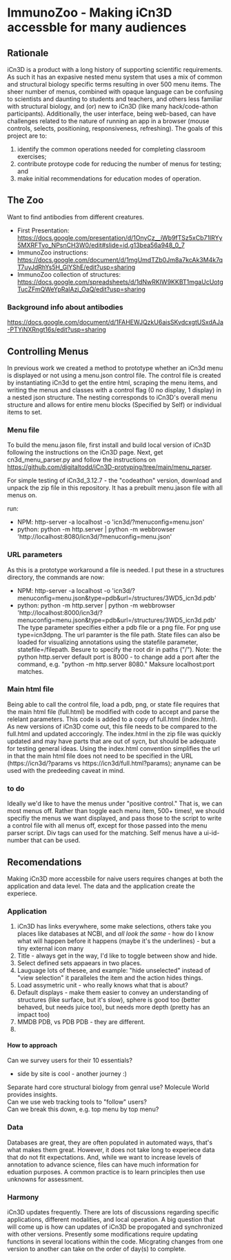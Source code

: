 # ImmunoZoo - Making iCn3D accessble for many audiences
## Rationale
iCn3D is a product with a long history of supporting scientific requirements. As such it has an expasive nested menu system that uses a mix of common and structural biology specific terms resulting in over 500 menu items. The sheer number of menus, combined with opaque language can be confusing to scientists and daunting to students and teachers, and others less familiar with structural biology, and (or) new to iCn3D (like many hack/code-athon participants).   Additionally, the user interface, being web-based, can have challenges related to the nature of running an app in a browser (mouse controls, selects, positioning, responsiveness, refreshing). The goals of this project are to: 
1. identify the common operations needed for completing classroom exercises; 
2. contribute protoype code for reducing the number of menus for testing; and
3. make initial recommendations for education modes of operation.   

## The Zoo
Want to find antibodies from different creatures. 
* First Presentation:  https://docs.google.com/presentation/d/1OnyCz__iWb9fTSz5xCb71lRYy5MXRFTvo_NPsnCH3W0/edit#slide=id.g13bea56a948_0_7
* ImmunoZoo instructions: https://docs.google.com/document/d/1mgUmdTZb0Jm8a7kcAk3M4k7qT7uyJdRhYs5H_GlYShE/edit?usp=sharing
* ImmunoZoo collection of structures: https://docs.google.com/spreadsheets/d/1dNwRKIW9KKBT1mgaUcUotgTucZFmQWeYpRalAzj_OaQ/edit?usp=sharing

### Background info about antibodies
https://docs.google.com/document/d/1FAHEWJQzkU6aisSKvdcxgtUSxdAJa-PTYiNXRngt16s/edit?usp=sharing

## Controlling Menus
In previous work we created a method to prototype whether an iCn3d menu is displayed or not using a menu.json control file. The control file is created by instantiating iCn3d to get the entire html, scraping the menu items, and writing the menus and classes with a control flag (0 no display, 1 display) in a nested json structure. The nesting corresponds to iCn3D's overall menu structure and allows for entire menu blocks (Specified by Self) or individual items to set.  

### Menu file
To build the menu.jason file, first install and build local version of iCn3D following the instructions on the iCn3D page. 
Next, get cn3d_menu_parser.py and follow the instructions on https://github.com/digitaltodd/iCn3D-protyping/tree/main/menu_parser. 

For simple testing of iCn3d_3.12.7 - the "codeathon" version, download and unpack the zip file in this repository. It has a prebuilt menu.jason file with all menus on. 

run: 
* NPM:  http-server -a localhost -o 'icn3d/?menuconfig=menu.json'
* python: python -m http.server | python -m webbrowser 'http://localhost:8080/icn3d/?menuconfig=menu.json'

### URL parameters
As this is a prototype workaround a file is needed. I put these in a structures directory, the commands are now:
* NPM:  http-server -a localhost -o 'icn3d/?menuconfig=menu.json&type=pdb&url=/structures/3WD5_icn3d.pdb'
* python: python -m http.server | python -m webbrowser 'http://localhost:8000/icn3d/?menuconfig=menu.json&type=pdb&url=/structures/3WD5_icn3d.pdb'
The type parameter specifies either a pdb file or a png file. For png use type=icn3dpng. The url paramter is the file path. State files can also be loaded for visualizing annotations using the statefile parameter, statefile=/filepath. Besure to specify the root dir in paths ("/"). 
Note: the python http.server default port is 8000 - to change add a port after the command, e.g. "python -m http.server 8080." Maksure localhost:port matches. 

### Main html file
Being able to call the control file, load a pdb, png, or state file requires that the main html file (full.html) be modified with code to accept and parse the relelant parameters. This code is added to a copy of full.html (index.html). As new versions of iCn3D come out, this file needs to be compared to the full.html and updated acccoringly. The index.html in the zip file was quickly updated and may have parts that are out of sycn, but should be adequate for testing general ideas. Using the index.html convention simplifies the url in that the main html file does not need to be specified in the URL (https://icn3d/?params vs https://icn3d/full.html?params); anyname can be used with the predeeding caveat in mind.

### to do
Ideally we'd like to have the menus under "positive control." That is, we can most menus off. Rather than toggle each menu item, 500+ times!, we should specifiy the menus we want displayed, and pass those to the script to write a control file with all menus off, except for those passed into the menu parser script. Div tags can used for the matching. Self menus have a ui-id-number that can be used.  


## Recomendations
Making iCn3D more accessbile for naive users requires changes at both the application and data level. The data and the application create the experiece. 
### Application
1. iCn3D has links everywhere, some make selections, others take you places like databases at NCBI, and <em>all look the same</em> - how do I know what will happen before it happens (maybe it's the underlines) - but a tiny external icon many 
2. Title - always get in the way, I'd like to toggle between show and hide. 
3. Select defined sets appaears in two places. 
4. Lauguage lots of thesee, and example: "hide unselected" instead of "view selection" it paralleles the item and the action hides things.
5. Load assymetric unit - who really knows what that is about? 
6. Default displays - make them easier to convey an understanding of structures (like surface, but it's slow), sphere is good too (better behaved, but needs juice too), but needs more depth (pretty has an impact too)
7. MMDB PDB, vs PDB PDB - they are different. 
8. 

#### How to approach
Can we survey users for their 10 essentials? <br>
* side by site is cool - another journey :)

Separate hard core structural biology from genral use? Molecule World provides insights. <br>
Can we use web tracking tools to "follow" users? <br>
Can we break this down, e.g. top menu by top menu? <br>

### Data
Databases are great, they are often populated in automated ways, that's what makes them great. However, it does not take long to experiece data that do not fit expectations. And, while we want to increase levels of annotation to advance science, files can have much information for eduation purposes. A common practice is to learn principles then use unknowns for assessment.  

### Harmony
iCn3D updates frequently. There are lots of discussions regarding specific applications, different modalities, and local operation. A big question that will come up is how can updates of iCn3D be propogated and synchronized with other versions. Presently some modifications require updating functions in several locations within the code. Micgrating changes from one version to another can take on the order of day(s) to complete.  
